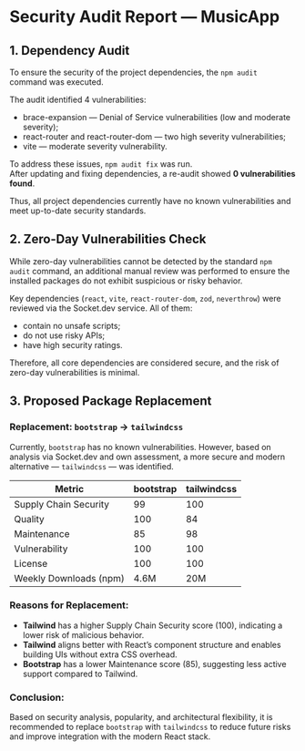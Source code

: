 # Security Audit Report — MusicApp

## 1. Dependency Audit

To ensure the security of the project dependencies, the `npm audit` command was executed.

The audit identified 4 vulnerabilities:

- brace-expansion — Denial of Service vulnerabilities (low and moderate severity);
- react-router and react-router-dom — two high severity vulnerabilities;
- vite — moderate severity vulnerability.

To address these issues, `npm audit fix` was run.  
After updating and fixing dependencies, a re-audit showed **0 vulnerabilities found**.

Thus, all project dependencies currently have no known vulnerabilities and meet up-to-date security standards.

## 2. Zero-Day Vulnerabilities Check

While zero-day vulnerabilities cannot be detected by the standard `npm audit` command, an additional manual review was performed to ensure the installed packages do not exhibit suspicious or risky behavior.

Key dependencies (`react`, `vite`, `react-router-dom`, `zod`, `neverthrow`) were reviewed via the Socket.dev service. All of them:

- contain no unsafe scripts;
- do not use risky APIs;
- have high security ratings.

Therefore, all core dependencies are considered secure, and the risk of zero-day vulnerabilities is minimal.

## 3. Proposed Package Replacement

### Replacement: `bootstrap` → `tailwindcss`

Currently, `bootstrap` has no known vulnerabilities. However, based on analysis via Socket.dev and own assessment, a more secure and modern alternative — `tailwindcss` — was identified.

| Metric                 | bootstrap | tailwindcss |
|------------------------|-----------|-------------|
| Supply Chain Security  | 99        | 100         |
| Quality                | 100       | 84          |
| Maintenance            | 85        | 98          |
| Vulnerability          | 100       | 100         |
| License                | 100       | 100         |
| Weekly Downloads (npm) | 4.6M      | 20M         |

### Reasons for Replacement:

- **Tailwind** has a higher Supply Chain Security score (100), indicating a lower risk of malicious behavior.
- **Tailwind** aligns better with React’s component structure and enables building UIs without extra CSS overhead.
- **Bootstrap** has a lower Maintenance score (85), suggesting less active support compared to Tailwind.

### Conclusion:

Based on security analysis, popularity, and architectural flexibility, it is recommended to replace `bootstrap` with `tailwindcss` to reduce future risks and improve integration with the modern React stack.
